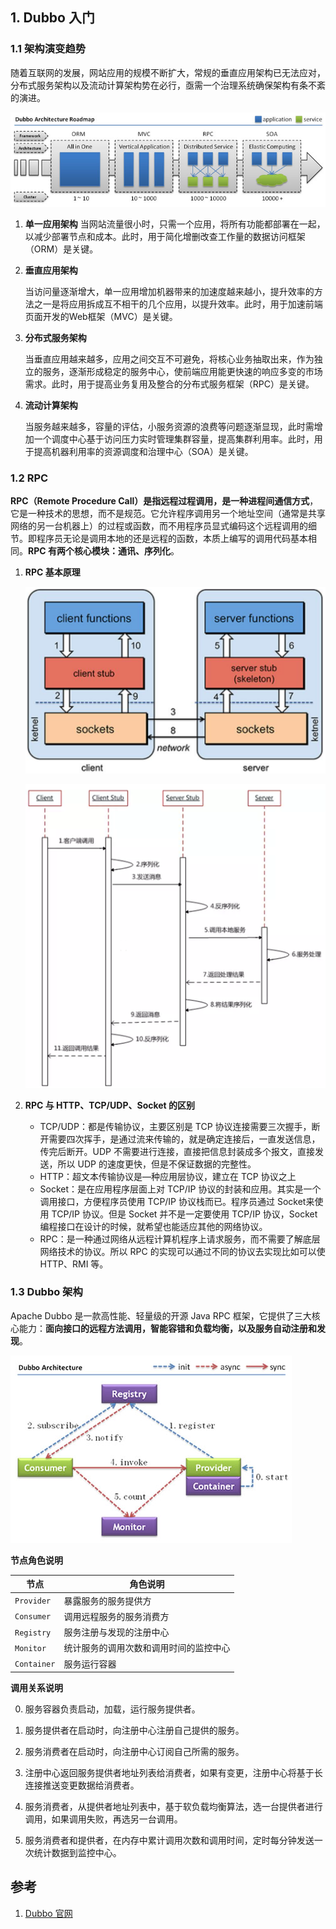 ## 1. Dubbo 入门

### 1.1 架构演变趋势

随着互联网的发展，网站应用的规模不断扩大，常规的垂直应用架构已无法应对，分布式服务架构以及流动计算架构势在必行，亟需一个治理系统确保架构有条不紊的演进。

![架构演变趋势](./images/Dubbo/架构演变趋势.jpg)

1. **单一应用架构**
   当网站流量很小时，只需一个应用，将所有功能都部署在一起，以减少部署节点和成本。此时，用于简化增删改查工作量的数据访问框架（ORM）是关键。
   
2. **垂直应用架构**

   当访问量逐渐增大，单一应用增加机器带来的加速度越来越小，提升效率的方法之一是将应用拆成互不相干的几个应用，以提升效率。此时，用于加速前端页面开发的Web框架（MVC）是关键。

3. **分布式服务架构**

   当垂直应用越来越多，应用之间交互不可避免，将核心业务抽取出来，作为独立的服务，逐渐形成稳定的服务中心，使前端应用能更快速的响应多变的市场需求。此时，用于提高业务复用及整合的分布式服务框架（RPC）是关键。

4. **流动计算架构**

   当服务越来越多，容量的评估，小服务资源的浪费等问题逐渐显现，此时需增加一个调度中心基于访问压力实时管理集群容量，提高集群利用率。此时，用于提高机器利用率的资源调度和治理中心（SOA）是关键。



### 1.2 RPC

**RPC（Remote Procedure Call）是指远程过程调用，是一种进程间通信方式**，它是一种技术的思想，而不是规范。它允许程序调用另一个地址空间（通常是共享网络的另一台机器上）的过程或函数，而不用程序员显式编码这个远程调用的细节。即程序员无论是调用本地的还是远程的函数，本质上编写的调用代码基本相同。**RPC 有两个核心模块：通讯、序列化**。

1. **RPC 基本原理**

   ![RPC基本原理](./images/Dubbo/RPC基本原理.png)

   ![RPC时序图](./images/Dubbo/RPC时序图.png)

2. **RPC 与 HTTP、TCP/UDP、Socket 的区别**

   - TCP/UDP：都是传输协议，主要区别是 TCP 协议连接需要三次握手，断开需要四次挥手，是通过流来传输的，就是确定连接后，一直发送信息，传完后断开。UDP 不需要进行连接，直接把信息封装成多个报文，直接发送，所以 UDP 的速度更快，但是不保证数据的完整性。
   - HTTP：超文本传输协议是—种应用层协议，建立在 TCP 协议之上
   - Socket：是在应用程序层面上对 TCP/IP 协议的封装和应用。其实是一个调用接口，方便程序员使用 TCP/IP 协议栈而已。程序员通过 Socket来使用 TCP/IP 协议。但是 Socket 并不是一定要使用 TCP/IP 协议，Socket 编程接口在设计的时候，就希望也能适应其他的网络协议。
   - RPC：是一种通过网络从远程计算机程序上请求服务，而不需要了解底层网络技术的协议。所以 RPC 的实现可以通过不同的协议去实现比如可以使 HTTP、RMI 等。



### 1.3 Dubbo 架构

Apache Dubbo 是一款高性能、轻量级的开源 Java RPC 框架，它提供了三大核心能力：**面向接口的远程方法调用，智能容错和负载均衡，以及服务自动注册和发现**。

![Dubbo架构](./images/Dubbo/Dubbo架构.jpg)

**节点角色说明**

| 节点        | 角色说明                               |
| ----------- | -------------------------------------- |
| `Provider`  | 暴露服务的服务提供方                   |
| `Consumer`  | 调用远程服务的服务消费方               |
| `Registry`  | 服务注册与发现的注册中心               |
| `Monitor`   | 统计服务的调用次数和调用时间的监控中心 |
| `Container` | 服务运行容器                           |

**调用关系说明**

0. 服务容器负责启动，加载，运行服务提供者。

1. 服务提供者在启动时，向注册中心注册自己提供的服务。
2. 服务消费者在启动时，向注册中心订阅自己所需的服务。
3. 注册中心返回服务提供者地址列表给消费者，如果有变更，注册中心将基于长连接推送变更数据给消费者。
4. 服务消费者，从提供者地址列表中，基于软负载均衡算法，选一台提供者进行调用，如果调用失败，再选另一台调用。
5. 服务消费者和提供者，在内存中累计调用次数和调用时间，定时每分钟发送一次统计数据到监控中心。







## 参考

1. [Dubbo 官网](https://dubbo.apache.org/zh/docs/v2.7/user/preface/background/)